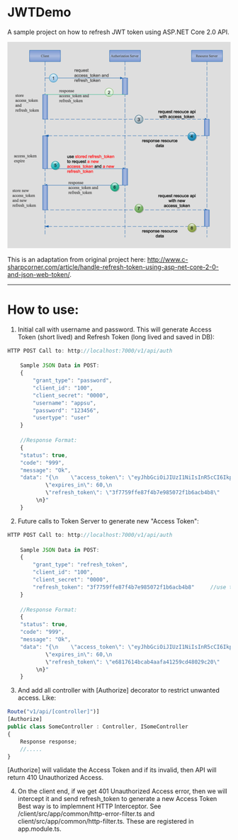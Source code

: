 # JWTDemo
A sample project on how to refresh JWT token using ASP.NET Core 2.0 API.

![alt text](https://github.com/pawanpillai/JWTDemo/blob/master/architecture.png)

This is an adaptation from original project here: http://www.c-sharpcorner.com/article/handle-refresh-token-using-asp-net-core-2-0-and-json-web-token/. 

--------------------------------

# How to use:

1. Initial call with username and password. This will generate Access Token (short lived) and Refresh Token (long lived and saved in DB):

```javascript
HTTP POST Call to: http://localhost:7000/v1/api/auth

    Sample JSON Data in POST:
    {
	    "grant_type": "password",
	    "client_id": "100",
	    "client_secret": "0000",
	    "username": "appsu",
	    "password": "123456",
	    "usertype": "user"
    }

    //Response Format:
    {
	"status": true,
	"code": "999",
	"message": "Ok",
	"data": "{\n    \"access_token\": \"eyJhbGciOiJIUzI1NiIsInR5cCI6IkpXVCJ9.eyJzdWIiOiIxMDAiLCJqdGkiOiI5NmFmMTVlMC1mMmMyLTRkY2ItYjFmYy04MWQ0OWEyZjBmNTYiLCJpYXQiOiIwNy8zMS8yMDE5IDE1OjMzOjQyIiwiTmFtZSI6ImFwcHN1IiwiVXNlclR5cGUiOiJ1c2VyIiwibmJmIjoxNTY0NTg3MjIyLCJleHAiOjE1NjQ1ODcyODIsImlzcyI6Imh0dHA6Ly9sb2NhbGhvc3Q6NzAwMCIsImF1ZCI6IlJlc291cmNlU2VydmVyIn0.Rzl4ne2J6_4gpNI_KNJZ54pb5S0-kvB1nM_O9PW1dWk\",\n
			\"expires_in\": 60,\n
			\"refresh_token\": \"3f7759ffe87f4b7e985072f1b6acb4b8\"
		 \n}"
    }
```              

2. Future calls to Token Server to generate new "Access Token":
```javascript
HTTP POST Call to: http://localhost:7000/v1/api/auth

    Sample JSON Data in POST:
    {
	    "grant_type": "refresh_token",
	    "client_id": "100",
	    "client_secret": "0000",
	    "refresh_token": "3f7759ffe87f4b7e985072f1b6acb4b8"     //use the refresh_token from above response for 1st time, then use refresh_token from it's own response below
    }

    //Response Format:
    {
	"status": true,
	"code": "999",
	"message": "Ok",
	"data": "{\n    \"access_token\": \"eyJhbGciOiJIUzI1NiIsInR5cCI6IkpXVCJ9.eyJzdWIiOiIxMDAiLCJqdGkiOiI5NmFmMTVlMC1mMmMyLTRkY2ItYjFmYy04MWQ0OWEyZjBmNTYiLCJpYXQiOiIwNy8zMS8yMDE5IDE1OjMzOjQyIiwiTmFtZSI6ImFwcHN1IiwiVXNlclR5cGUiOiJ1c2VyIiwibmJmIjoxNTY0NTg3MjIyLCJleHAiOjE1NjQ1ODcyODIsImlzcyI6Imh0dHA6Ly9sb2NhbGhvc3Q6NzAwMCIsImF1ZCI6IlJlc291cmNlU2VydmVyIn0.Rzl4ne2J6_4gpNI_KNJZ54pb5S0-kvB1nM_O9PW1dWk\",\n
			\"expires_in\": 60,\n
			\"refresh_token\": \"e6817614bcab4aafa41259cd48029c20\"
		 \n}"
    }
 ```     

3. And add all controller with [Authorize] decorator to restrict unwanted access. Like:
```javascript
Route("v1/api/[controller]")]
[Authorize]
public class SomeController : Controller, ISomeController
{
	Response response;
	//.....
}
```

[Authorize] will validate the Access Token and if its invalid, then API will return 410 Unauthorized Access. 

4. On the client end, if we get 401 Unauthorized Access error, then we will intercept it and send refresh_token to generate a new Access Token
Best way is to implemnent HTTP Interceptor. See /client/src/app/common/http-error-filter.ts and client/src/app/common/http-filter.ts. These are registered in app.module.ts.
